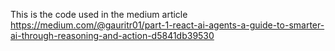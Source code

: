 This is the code used in the medium article 
https://medium.com/@gauritr01/part-1-react-ai-agents-a-guide-to-smarter-ai-through-reasoning-and-action-d5841db39530

